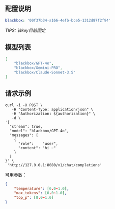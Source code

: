 ## 配置说明

```config.yaml
blackbox: '00f37b34-a166-4efb-bce5-1312d87f2f94'
```

*TIPS: 该key目前固定*

## 模型列表

```json
[
    "blackbox/GPT-4o",
    "blackbox/Gemini-PRO",
    "blackbox/Claude-Sonnet-3.5"
]
```

## 请求示例

```shell
curl -i -X POST \
   -H "Content-Type: application/json" \
   -H "Authorization: ${authorization}" \
   -d \
'{
  "stream": true,
  "model": "blackbox/GPT-4o",
  "messages": [
    {
      "role":    "user",
      "content": "hi ~"
    }
  ]
}' \
 'http://127.0.0.1:8080/v1/chat/completions'
```

可用参数：

```json
{
    "temperature": [0.0~1.0],
    "max_tokens": [0.0~1.0],
    "top_p": [0.0~1.0]
}
```
